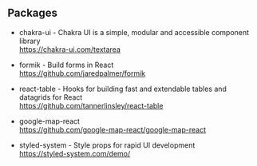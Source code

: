 ## Packages

- chakra-ui - Chakra UI is a simple, modular and accessible component library  
https://chakra-ui.com/textarea

- formik - Build forms in React  
https://github.com/jaredpalmer/formik

- react-table - Hooks for building fast and extendable tables and datagrids for React  
https://github.com/tannerlinsley/react-table

- google-map-react  
https://github.com/google-map-react/google-map-react

- styled-system - Style props for rapid UI development  
https://styled-system.com/demo/
